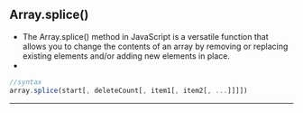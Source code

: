 ## Array.splice()


- The Array.splice() method in JavaScript is a versatile function that allows you to change the contents of an array by removing or replacing existing elements and/or adding new elements in place.
-  
```js
//syntax
array.splice(start[, deleteCount[, item1[, item2[, ...]]]])
```

_______________________



